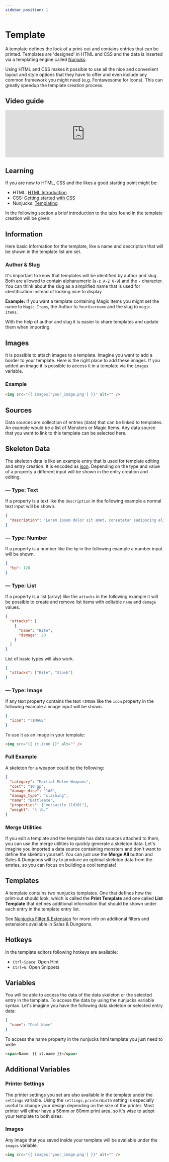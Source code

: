```yaml
---
sidebar_position: 1
---
```


# Template

A template defines the look of a print-out and contains entries that can be printed.
Templates are 'designed' in HTML and CSS and the data is inserted via a templating
engine called [Nunjuks](https://mozilla.github.io/nunjucks/).

Using HTML and CSS makes it possible to use all the nice and convenient layout and style
options that they have to offer and even include any common framework you might need
(e.g. Fontawesome for Icons). This can greatly speedup the template creation process.

## Video guide

<iframe width="100%" style={{"aspect-ratio": "16 / 9"}} src="https://www.youtube.com/embed/3ny4qo40DQU?si=c9_eOfCpDzG19a45" title="YouTube video player" frameborder="0" allow="accelerometer; autoplay; clipboard-write; encrypted-media; gyroscope; picture-in-picture; web-share" referrerpolicy="strict-origin-when-cross-origin" allowfullscreen></iframe>

## Learning

If you are new to HTML, CSS and the likes a good starting point might be:

- HTML: [HTML Introduction](https://www.w3schools.com/html/html_intro.asp)
- CSS: [Getting started with CSS](https://developer.mozilla.org/en-US/docs/Learn/CSS/First_steps/Getting_started)
- Nunjucks: [Templating](https://mozilla.github.io/nunjucks/templating.html)

In the following section a brief introduction to the tabs found in the template
creation will be given:

## Information

Here basic information for the template, like a name and description that will be shown in
the template list are set.

### Author & Slug

It's important to know that templates will be identified by author and slug. Both are allowed
to contain alphanumeric (`a-z A-Z 0-9`) and the `-` character. You can think about the slug as a simplified
name that is used for identification instead of looking nice to display.

**Example:** If you want a template containing Magic Items you might set the name to `Magic Items`,
the Author to `YourUsername` and the slug to `magic-items`.

With the help of author and slug it is easier to share templates and update them when importing.

## Images

It is possible to attach images to a template. Imagine you want to add a border to your template.
Here is the right place to add these images. If you added an image it is possible to access it
in a template via the `images` variable.

### Example

```html
<img src="{{ images['your_image.png'] }}" alt="" />
```

## Sources

Data sources are collection of entries (data) that can be linked to templates.
An example would be a list of Monsters or Magic Items. Any data source that you want to link
to this template can be selected here.

## Skeleton Data

The skeleton data is like an example entry that is used for template editing and entry creation.
It is encoded as [json](https://en.wikipedia.org/wiki/JSON). Depending on the type and value of a
property a different input will be shown in the entry creation and editing.

### — Type: Text

If a property is a text like the `description` in the following example a normal text input
will be shown.

```json
{
  "description": "Lorem ipsum dolor sit amet, consetetur sadipscing elitr, sed diam nonumy eirmod tempor invidunt ut labore et dolore magna aliquyam"
}
```

### — Type: Number

If a property is a number like the `hp` in the following example a number input will be shown.

```json
{
  "hp": 120
}
```

### — Type: List

If a property is a list (array) like the `attacks` in the following example it will be possible
to create and remove list items with editable `name` and `damage` values.

```json
{
  "attacks": [
    {
      "name": "Bite",
      "damage": 20
    }
  ]
}
```

List of basic types will also work.

```json
{
  "attacks": ["Bite", "Slash"]
}
```

### — Type: Image

If any text property contains the text `!IMAGE` like the `icon` property in the following
example a image input will be shown.

```json
{
  "icon": "!IMAGE"
}
```

To use it as an image in your template:

```html
<img src="{{ it.icon }}" alt="" />
```

### Full Example

A skeleton for a weapon could be the following:

```json
{
  "category": "Martial Melee Weapons",
  "cost": "10 gp",
  "damage_dice": "1d8",
  "damage_type": "slashing",
  "name": "Battleaxe",
  "properties": ["versatile (1d10)"],
  "weight": "4 lb."
}
```

### Merge Utilities

If you edit a template and the template has data sources attached to them, you can use the merge
utilities to quickly generate a skeleton data. Let's imagine you imported a data source containing
monsters and don't want to define the skeleton yourself. You can just use the **Merge All** button
and Sales & Dungeons will try to produce an optimal skeleton data from the entries, so you can focus
on building a cool template!

## Templates

A template contains two nunjucks templates. One that defines how the print-out should look, which is
called the **Print Template** and one called **List Template** that defines additional information that should
be shown under each entry in the template entry list.

See [Nunjucks Filter & Extension](https://github.com/BigJk/snd/wiki/Nunjucks-Filter-&-Extensions) for more info on additional filters and extensions available in Sales & Dungeons.

## Hotkeys

In the template editors following hotkeys are available:

- `Ctrl+Space`: Open Hint
- `Ctrl+G`: Open Snippets

## Variables

You will be able to access the data of the data skeleton or the selected entry in the template.
To access the data by using the nunjucks variable syntax. Let's imagine you have the following
data skeleton or selected entry data:

```json
{
  "name": "Cool Name"
}
```

To access the name property in the nunjucks html template you just need to write

```html
<span>Name: {{ it.name }}</span>
```

## Additional Variables

### Printer Settings

The printer settings you set are also available in the template under the `settings` variable.
Using the `settings.printerWidth` setting is especially useful to change your design depending
on the size of the printer. Most printer will either have a 58mm or 80mm print area, so it's wise
to adopt your template to both sizes.

### Images

Any image that you saved inside your template will be available under the `images` variable.

```html
<img src="{{ images['your_image.png'] }}" alt="" />
```
